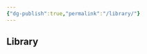 ```yaml
---
{"dg-publish":true,"permalink":"/library/"}
---
```


## Library

<div id="library-display"></div>

<script>
function getLibrary() {
  return JSON.parse(localStorage.getItem("bookLibrary") || "[]");
}

function renderLibrary() {
  const display = document.getElementById("library-display");
  if (!display) return;

  const lib = getLibrary();
  if (!lib.length) {
    display.innerText = "No books in your library.";
    return;
  }

  let result = "";
  lib.forEach((book, index) => {
    result += `${index + 1}\n---\n${book.imgMD}\n---\n[[${book.title}]](${book.link})\n\n`;
  });

  display.innerText = result;
}

document.addEventListener("DOMContentLoaded", renderLibrary);
</script>
